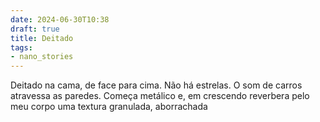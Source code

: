 ```yaml
---
date: 2024-06-30T10:38
draft: true
title: Deitado
tags:
- nano_stories
---
```

Deitado na cama, de face para cima. Não há estrelas. O som de carros atravessa as paredes. Começa metálico e, em crescendo reverbera pelo meu corpo uma textura granulada, aborrachada